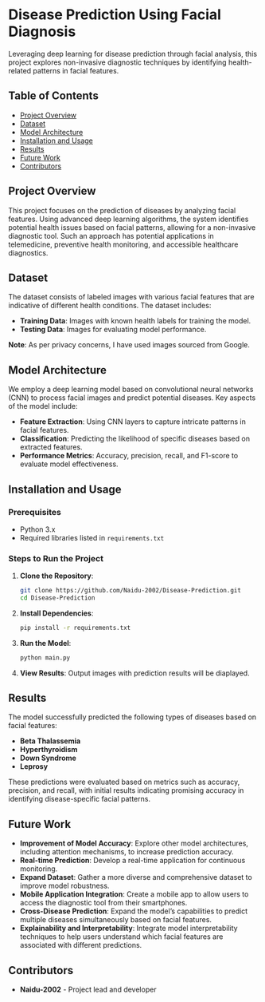 # Disease Prediction Using Facial Diagnosis

Leveraging deep learning for disease prediction through facial analysis, this project explores non-invasive diagnostic techniques by identifying health-related patterns in facial features.

## Table of Contents
- [Project Overview](#project-overview)
- [Dataset](#dataset)
- [Model Architecture](#model-architecture)
- [Installation and Usage](#installation-and-usage)
- [Results](#results)
- [Future Work](#future-work)
- [Contributors](#contributors)

## Project Overview
This project focuses on the prediction of diseases by analyzing facial features. Using advanced deep learning algorithms, the system identifies potential health issues based on facial patterns, allowing for a non-invasive diagnostic tool. Such an approach has potential applications in telemedicine, preventive health monitoring, and accessible healthcare diagnostics.

## Dataset
The dataset consists of labeled images with various facial features that are indicative of different health conditions. The dataset includes:
- **Training Data**: Images with known health labels for training the model.
- **Testing Data**: Images for evaluating model performance.

**Note**: As per privacy concerns, I have used images sourced from Google.

## Model Architecture
We employ a deep learning model based on convolutional neural networks (CNN) to process facial images and predict potential diseases. Key aspects of the model include:
- **Feature Extraction**: Using CNN layers to capture intricate patterns in facial features.
- **Classification**: Predicting the likelihood of specific diseases based on extracted features.
- **Performance Metrics**: Accuracy, precision, recall, and F1-score to evaluate model effectiveness.

## Installation and Usage

### Prerequisites
- Python 3.x
- Required libraries listed in `requirements.txt`

### Steps to Run the Project
1. **Clone the Repository**:
   ```bash
   git clone https://github.com/Naidu-2002/Disease-Prediction.git
   cd Disease-Prediction

2. **Install Dependencies**:
   ```bash
   pip install -r requirements.txt

3. **Run the Model**:
   ```bash
   python main.py

4. **View Results**:
   Output images with prediction results will be diaplayed.

## Results
The model successfully predicted the following types of diseases based on facial features:
- **Beta Thalassemia**
- **Hyperthyroidism**
- **Down Syndrome**
- **Leprosy**

These predictions were evaluated based on metrics such as accuracy, precision, and recall, with initial results indicating promising accuracy in identifying disease-specific facial patterns.

## Future Work
- **Improvement of Model Accuracy**: Explore other model architectures, including attention mechanisms, to increase prediction accuracy.
- **Real-time Prediction**: Develop a real-time application for continuous monitoring.
- **Expand Dataset**: Gather a more diverse and comprehensive dataset to improve model robustness.
- **Mobile Application Integration**: Create a mobile app to allow users to access the diagnostic tool from their smartphones.
- **Cross-Disease Prediction**: Expand the model’s capabilities to predict multiple diseases simultaneously based on facial features.
- **Explainability and Interpretability**: Integrate model interpretability techniques to help users understand which facial features are associated with different predictions.

## Contributors
- **Naidu-2002** - Project lead and developer
